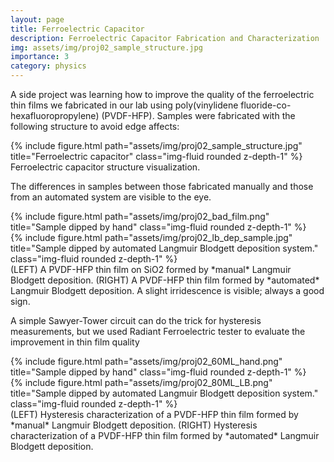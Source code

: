 ```yaml
---
layout: page
title: Ferroelectric Capacitor
description: Ferroelectric Capacitor Fabrication and Characterization
img: assets/img/proj02_sample_structure.jpg
importance: 3
category: physics
---
```


A side project was learning how to improve the quality of the ferroelectric thin films we fabricated in our lab using poly(vinylidene fluoride-co-hexafluoropropylene) (PVDF-HFP).  Samples were fabricated with the following structure to avoid edge affects:

<div class="row">
    <div class="col-sm">
        {% include figure.html path="assets/img/proj02_sample_structure.jpg" title="Ferroelectric capacitor" class="img-fluid rounded z-depth-1" %}
    </div>
</div>
<div class="caption">
    Ferroelectric capacitor structure visualization.
</div>

The differences in samples between those fabricated manually and those from an automated system are visible to the eye.

<div class="row">
    <div class="col-sm mt-3 mt-md-0">
        {% include figure.html path="assets/img/proj02_bad_film.png" title="Sample dipped by hand" class="img-fluid rounded z-depth-1" %}
    </div>
    <div class="col-sm mt-3 mt-md-0">
    {% include figure.html path="assets/img/proj02_lb_dep_sample.jpg" title="Sample dipped by automated Langmuir Blodgett deposition system." class="img-fluid rounded z-depth-1" %}
    </div>
</div>
<div class="caption">
    (LEFT) A PVDF-HFP thin film on SiO2 formed by *manual* Langmuir Blodgett deposition.  (RIGHT)  A PVDF-HFP thin film formed by *automated* Langmuir Blodgett deposition.  A slight irridescence is visible; always a good sign.
</div>

A simple Sawyer-Tower circuit can do the trick for hysteresis measurements, but we used Radiant Ferroelectric tester to evaluate the improvement in thin film quality

<div class="row">
    <div class="col-sm mt-3 mt-md-0">
        {% include figure.html path="assets/img/proj02_60ML_hand.png" title="Sample dipped by hand" class="img-fluid rounded z-depth-1" %}
    </div>
    <div class="col-sm mt-3 mt-md-0">
    {% include figure.html path="assets/img/proj02_80ML_LB.png" title="Sample dipped by automated Langmuir Blodgett deposition system." class="img-fluid rounded z-depth-1" %}
    </div>
</div>
<div class="caption">
    (LEFT) Hysteresis characterization of a PVDF-HFP thin film formed by *manual* Langmuir Blodgett deposition.  (RIGHT)  Hysteresis characterization of a PVDF-HFP thin film formed by *automated* Langmuir Blodgett deposition.
</div>
